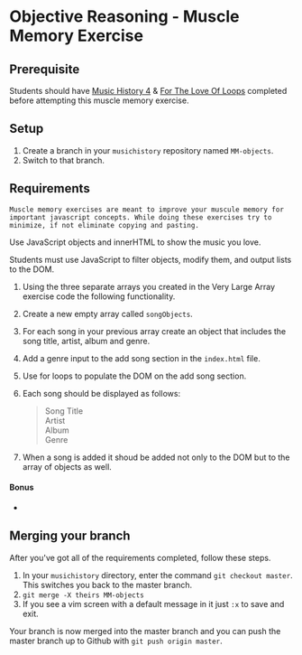 # Objective Reasoning - Muscle Memory Exercise

## Prerequisite
Students should have [Music History 4](SP_JS_MUSIC_HISTORY_4.md) & [For The Love Of Loops](SP_MM_FOR.md) completed before attempting this muscle memory exercise.

## Setup

1. Create a branch in your `musichistory` repository named `MM-objects`.
1. Switch to that branch.

## Requirements

`Muscle memory exercises are meant to improve your muscule memory for important javascript concepts. While doing these exercises try to minimize, if not eliminate copying and pasting.`

Use JavaScript objects and innerHTML to show the music you love.

Students must use JavaScript to filter objects, modify them, and output lists to the DOM.

1. Using the three separate arrays you created in the Very Large Array exercise code the following functionality.
1. Create a new empty array called `songObjects`.
1. For each song in your previous array create an object that includes the song title, artist, album and genre.
1. Add a genre input to the add song section in the `index.html` file.
1. Use for loops to populate the DOM on the add song section.
1. Each song should be displayed as follows:

    >  Song Title  
    >  Artist  
    >  Album  
    >  Genre  

1. When a song is added it shoud be added not only to the DOM but to the array of objects as well.

#### Bonus
*   


## Merging your branch

After you've got all of the requirements completed, follow these steps.

1. In your `musichistory` directory, enter the command `git checkout master`. This switches you back to the master branch.
1. `git merge -X theirs MM-objects`
1. If you see a vim screen with a default message in it just `:x` to save and exit.

Your branch is now merged into the master branch and you can push the master branch up to Github with `git push origin master`.